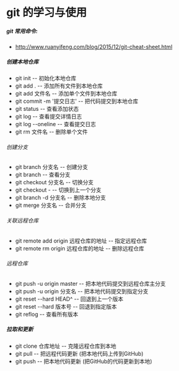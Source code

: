 # git 的学习与使用

##### git 常用命令:

* http://www.ruanyifeng.com/blog/2015/12/git-cheat-sheet.html



##### 创建本地仓库

* git init   -- 初始化本地仓库
* git add .   -- 添加所有文件到本地仓库
* git add 文件名   -- 添加单个文件到本地仓库
* git commit -m '提交日志'   -- 把代码提交到本地仓库
* git status   -- 查看添加状态
* git log   -- 查看提交详情日志
* git log --oneline   -- 查看提交日志
* git rm 文件名   -- 删除单个文件

###### 创建分支

* git branch 分支名   -- 创建分支
* git branch   -- 查看分支
* git checkout 分支名   -- 切换分支
* git checkout -   -- 切换到上一个分支
* git branch -d 分支名   -- 删除本地分支
* git merge 分支名   -- 合并分支

###### 关联远程仓库

* git remote add origin 远程仓库的地址   -- 指定远程仓库
* git remote rm origin 远程仓库的地址   -- 删除远程仓库

###### 远程仓库

* git push -u origin master   -- 把本地代码提交到远程仓库主分支
* git push -u origin 分支名   -- 把本地代码提交到指定分支
* git reset --hard HEAD^   -- 回退到上一个版本
* git reset --hard 版本号   -- 回退到指定版本
* git reflog   -- 查看所有版本



#####  拉取和更新

* git clone 仓库地址   -- 克隆远程仓库到本地
* git pull   -- 把远程代码更新 (把本地代码上传到GitHub)
* git push   -- 把本地代码更新 (把GitHub的代码更新到本地) 


